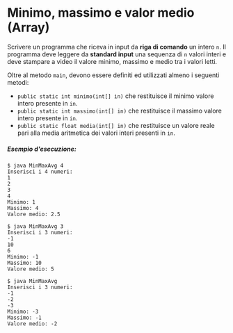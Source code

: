 # Minimo, massimo e valor medio (Array)

Scrivere un programma che riceva in input da **riga di comando** un intero `n`.
Il programma deve leggere da **standard input** una sequenza di `n` valori interi e deve stampare a video il valore minimo, massimo e medio tra i valori letti.

Oltre al metodo `main`, devono essere definiti ed utilizzati almeno i seguenti metodi:
* `public static int minimo(int[] in)` che restituisce il minimo valore intero presente in `in`.
* `public static int massimo(int[] in)` che restituisce il massimo valore intero presente in `in`.
* `public static float media(int[] in)` che restituisce un valore reale pari alla media aritmetica dei valori interi presenti in `in`.

##### Esempio d'esecuzione:

```text
$ java MinMaxAvg 4
Inserisci i 4 numeri:
1
2
3
4
Minimo: 1
Massimo: 4
Valore medio: 2.5

$ java MinMaxAvg 3
Inserisci i 3 numeri:
-1
10
6
Minimo: -1
Massimo: 10
Valore medio: 5

$ java MinMaxAvg
Inserisci i 3 numeri:
-1
-2
-3
Minimo: -3
Massimo: -1
Valore medio: -2
```
